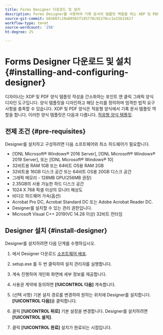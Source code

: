 ```yaml
---
title: Forms Designer 다운로드 및 설치
description: Forms Designer를 사용하여 기록 문서의 템플릿 역할을 하는 XDP 및 PDF 양식 템플릿을 만들 수 있습니다. 디자이너는 [!DNL AEM Forms] 라이센스.
source-git-commit: b8366fc19a89582f195778c92278cc1e15b15617
workflow-type: tm+mt
source-wordcount: '256'
ht-degree: 2%

---
```


# Forms Designer 다운로드 및 설치 {#installing-and-configuring-designer}

디자이너는 XDP 및 PDF 양식 템플릿 작성을 간소화하는 포인트 앤 클릭 그래픽 양식 디자인 도구입니다. 양식 템플릿을 디자인하고 해당 논리를 정의하며 엄격한 법적 요구 사항을 충족할 수 있습니다. XDP 및 PDF 양식은 적응형 양식에서 기록 문서 템플릿 역할을 합니다. 이러한 양식 템플릿은 다음과 다릅니다. [적응형 양식 템플릿](template-editor.md).

## 전제 조건 {#pre-requisites}

Designer를 설치하고 구성하려면 다음 소프트웨어와 최소 하드웨어가 필요합니다.

* [!DNL Microsoft® Windows® 2016 Server], [!DNL Microsoft® Windows® 2019 Server], 또는 [!DNL Microsoft® Windows® 10]
* 32비트용 RAM 1GB 또는 64비트 OS용 RAM 2GB
* 32비트용 16GB 디스크 공간 또는 64비트 OS용 20GB 디스크 공간
* 그래픽 메모리 - 128MB GPU(256MB 권장)
* 2.35GB의 사용 가능한 하드 디스크 공간
* 1024 X 768 픽셀 이상의 모니터 해상도
* 비디오 하드웨어 가속(옵션)
* Acrobat Pro DC, Acrobat Standard DC 또는 Adobe Acrobat Reader DC.
* Designer를 설치할 수 있는 관리 권한입니다.
* Microsoft Visual C++ 2019(VC 14.28 이상) 32비트 런타임

## Designer 설치 {#install-designer}

Designer를 설치하려면 다음 단계를 수행하십시오.

1. 에서 Designer 다운로드 [소프트웨어 배포](https://experience.adobe.com/downloads).

1. setup.exe 를 두 번 클릭하여 설치 관리자를 실행합니다.
1. 계속 진행하여 개인화 화면에 세부 정보를 제공합니다.
1. 사용권 계약에 동의하면 **[!UICONTROL 다음]** 계속합니다.
1. (선택 사항) 기본 설치 경로를 변경하여 원하는 위치에 Designer를 설치합니다. **[!UICONTROL 다음]**&#x200B;을 클릭합니다.
1. 클릭 **[!UICONTROL 뒤로]** 기본 설정을 변경합니다. Designer를 설치하려면 **[!UICONTROL 설치]**.
1. 클릭 **[!UICONTROL 완료]** 설치가 완료되는 시점입니다.
